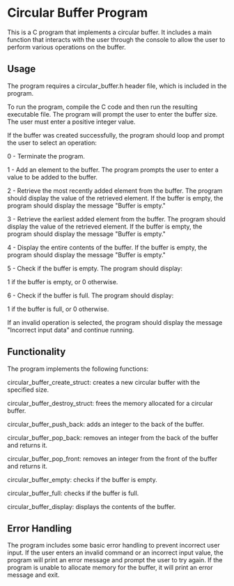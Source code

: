 # Circular Buffer Program
This is a C program that implements a circular buffer. It includes a main function that interacts with the user through the console to allow the user to perform various operations on the buffer.

## Usage
The program requires a circular_buffer.h header file, which is included in the program.

To run the program, compile the C code and then run the resulting executable file. The program will prompt the user to enter the buffer size. The user must enter a positive integer value.

If the buffer was created successfully, the program should loop and prompt the user to select an operation:

0 - Terminate the program.

1 - Add an element to the buffer. The program prompts the user to enter a value to be added to the buffer.

2 - Retrieve the most recently added element from the buffer. The program should display the value of the retrieved element. If the buffer is empty, the program should display the message "Buffer is empty."

3 - Retrieve the earliest added element from the buffer. The program should display the value of the retrieved element. If the buffer is empty, the program should display the message "Buffer is empty."

4 - Display the entire contents of the buffer. If the buffer is empty, the program should display the message "Buffer is empty."

5 - Check if the buffer is empty. The program should display:

1 if the buffer is empty, or
0 otherwise.

6 - Check if the buffer is full. The program should display:

1 if the buffer is full, or
0 otherwise.

If an invalid operation is selected, the program should display the message "Incorrect input data" and continue running.
## Functionality
The program implements the following functions:

circular_buffer_create_struct: creates a new circular buffer with the specified size.

circular_buffer_destroy_struct: frees the memory allocated for a circular buffer.

circular_buffer_push_back: adds an integer to the back of the buffer.

circular_buffer_pop_back: removes an integer from the back of the buffer and returns it.

circular_buffer_pop_front: removes an integer from the front of the buffer and returns it.

circular_buffer_empty: checks if the buffer is empty.

circular_buffer_full: checks if the buffer is full.

circular_buffer_display: displays the contents of the buffer.

## Error Handling
The program includes some basic error handling to prevent incorrect user input. If the user enters an invalid command or an incorrect input value, the program will print an error message and prompt the user to try again. If the program is unable to allocate memory for the buffer, it will print an error message and exit.
